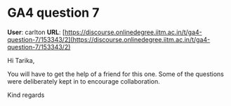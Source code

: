 # GA4 question 7

**User**: carlton
**URL**: [https://discourse.onlinedegree.iitm.ac.in/t/ga4-question-7/153343/2](https://discourse.onlinedegree.iitm.ac.in/t/ga4-question-7/153343/2)

Hi Tarika,

You will have to get the help of a friend for this one. Some of the questions were deliberately kept in to encourage collaboration.

Kind regards
